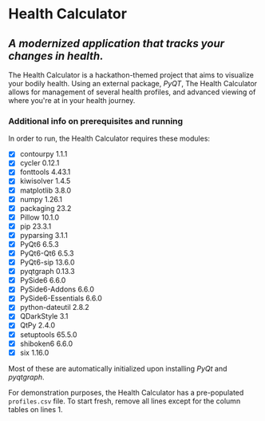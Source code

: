 # Health Calculator
## *A modernized application that tracks your changes in health.*

The Health Calculator is a hackathon-themed project that aims to visualize your bodily health. Using an external package, *PyQT*, The Health Calculator allows for management of several health profiles, and advanced viewing of where you're at in your health journey.

### Additional info on prerequisites and running

In order to run, the Health Calculator requires these modules:
- [x] contourpy          1.1.1
- [x] cycler             0.12.1
- [x] fonttools          4.43.1
- [x] kiwisolver         1.4.5
- [x] matplotlib         3.8.0
- [x] numpy              1.26.1
- [x] packaging          23.2
- [x] Pillow             10.1.0
- [x] pip                23.3.1
- [x] pyparsing          3.1.1
- [x] PyQt6              6.5.3
- [x] PyQt6-Qt6          6.5.3
- [x] PyQt6-sip          13.6.0
- [x] pyqtgraph          0.13.3
- [x] PySide6            6.6.0
- [x] PySide6-Addons     6.6.0
- [x] PySide6-Essentials 6.6.0
- [x] python-dateutil    2.8.2
- [x] QDarkStyle         3.1
- [x] QtPy               2.4.0
- [x] setuptools         65.5.0
- [x] shiboken6          6.6.0
- [x] six                1.16.0

Most of these are automatically initialized upon installing *PyQt* and *pyqtgraph*.

For demonstration purposes, the Health Calculator has a pre-populated `profiles.csv` file. To start fresh, remove all lines except for the column tables on lines 1.
